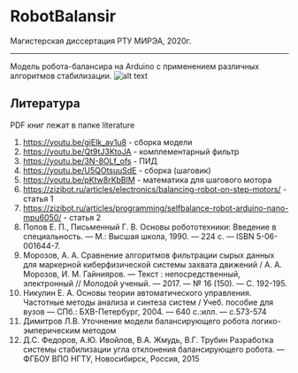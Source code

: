 # RobotBalansir
Магистерская диссертация РТУ МИРЭА, 2020г.

---

Модель робота-балансира на Arduino с применением различных алгоритмов стабилизации.
![alt text](https://github.com/aku536/robotBalansir/blob/develop/media/3.png?raw=true)

Литература
------
PDF книг лежат в папке literature

1. https://youtu.be/giElk_ay1u8 - сборка модели
2. https://youtu.be/Qt9tJ3KtoJA - комплементарный фильтр
3. https://youtu.be/3N-8OLf_ofs - ПИД
4. https://youtu.be/U5QOtsuuSdE - сборка (шаговик)
5. https://youtu.be/pKtw8rKbBlM - математика для шагового мотора
6. https://zizibot.ru/articles/electronics/balancing-robot-on-step-motors/ - статья 1
7. https://zizibot.ru/articles/programming/selfbalance-robot-arduino-nano-mpu6050/ - статья 2
8. Попов Е. П., Письменный Г. В. Основы робототехники: Введение в специальность. — М.: Высшая школа, 1990. — 224 с. — ISBN 5-06-001644-7.
9. Морозов, А. А. Сравнение алгоритмов фильтрации сырых данных для маркерной киберфизической системы захвата движений / А. А. Морозов, И. М. Гайнияров. — Текст : непосредственный, электронный // Молодой ученый. — 2017. — № 16 (150). — С. 192-195.
10. Никулин Е. А. Основы теории автоматического управления. Частотные методы анализа и синтеза систем / Учеб. пособие для вузов — СПб.: БХВ-Петербург, 2004. — 640 с.:илл. — с.573-574
11. Димитров Л.В. Уточнение модели балансирующего робота логико-эмперическим методом
12. Д.С. Федоров, А.Ю. Ивойлов, В.А. Жмудь, В.Г. Трубин Разработка системы стабилизации угла отклонения балансирующего робота. — ФГБОУ ВПО НГТУ, Новосибирск, Россия, 2015

